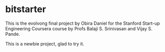 bitstarter
==========
This is the evolvong final project by Obira Daniel for the Stanford Start-up Engineering Coursera course by Profs 
Balaji S. Srinivasan and Vijay S. Pande.

This is a newbie project, glad to try it.
